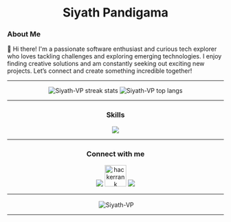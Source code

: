 <h1 align="center">Siyath Pandigama</h1>
<h3 align="left">About Me</h3>
<p>
  👋 Hi there! I'm a passionate software enthusiast and curious tech explorer who loves tackling challenges and exploring emerging technologies. I enjoy finding creative solutions and am constantly seeking out exciting new projects. Let’s connect and create something incredible together!
</p>
<hr>
<p align="center">
  <div align="center">
    <img align="" src="https://github-readme-streak-stats.herokuapp.com/?user=Siyath-VP&theme=dark&layout=compact" alt="Siyath-VP streak stats"/>
    <img align="" src="https://github-readme-stats.vercel.app/api/top-langs?username=Siyath-VP&&hide=javascript,HTML,scss&show_icons=true&locale=en&theme=dark" alt="Siyath-VP top langs"/>
  </div>
</p>

<hr>
<h3 align="center">Skills</h3>
<p align="center">
  <a href="https://skillicons.dev">
    <img src="https://skillicons.dev/icons?i=java,py,js,html,css,androidstudio,flutter,dart,git,mysql" />
  </a>
</p>
<hr>
<h3 align="center">Connect with me</h3>
<p align="center">
  <a href="https://skillicons.dev">
    <a href="https://www.linkedin.com/in/siyathpandigama/"><img src="https://skillicons.dev/icons?i=linkedin" /></a>
     <a href="https://www.hackerrank.com/profile/siyathpandigama1"><img align="" src="https://raw.githubusercontent.com/rahuldkjain/github-profile-readme-generator/master/src/images/icons/Social/hackerrank.svg" alt="hackerrank" height="50" width="50" /></a>
           <a href="mailto:siyathpandigama2003@gmail.com"><img src="https://skillicons.dev/icons?i=gmail" /></a>

  </a>
</p>
<hr>

<p align="center">&nbsp;<img align="center" src="https://github-readme-stats.vercel.app/api?username=Siyath-VP&show_icons=true&locale=en&theme=dark" alt="Siyath-VP" /></p>
<hr>
